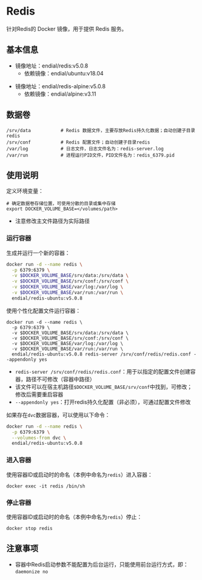 # Redis

针对Redis的 Docker 镜像，用于提供 Redis 服务。



## 基本信息

* 镜像地址：endial/redis:v5.0.8
  * 依赖镜像：endial/ubuntu:v18.04

- 镜像地址：endial/redis-alpine:v5.0.8
  - 依赖镜像：endial/alpine:v3.11



## 数据卷

```shell
/srv/data			# Redis 数据文件，主要存放Redis持久化数据；自动创建子目录redis
/srv/conf			# Redis 配置文件；自动创建子目录redis
/var/log			# 日志文件，日志文件名为：redis-server.log
/var/run			# 进程运行PID文件，PID文件名为：redis_6379.pid
```



## 使用说明

定义环境变量：

```shell
# 确定数据卷存储位置，可使用分散的目录或集中存储
export DOCKER_VOLUME_BASE=</volumes/path>
```

- 注意修改主文件路径为实际路径



### 运行容器

生成并运行一个新的容器：

```bash
docker run -d --name redis \
  -p 6379:6379 \
  -v $DOCKER_VOLUME_BASE/srv/data:/srv/data \
  -v $DOCKER_VOLUME_BASE/srv/conf:/srv/conf \
  -v $DOCKER_VOLUME_BASE/var/log:/var/log \
  -v $DOCKER_VOLUME_BASE/var/run:/var/run \
  endial/redis-ubuntu:v5.0.8 
```



使用个性化配置文件运行容器：

```shell
docker run -d --name redis \
  -p 6379:6379 \
  -v $DOCKER_VOLUME_BASE/srv/data:/srv/data \
  -v $DOCKER_VOLUME_BASE/srv/conf:/srv/conf \
  -v $DOCKER_VOLUME_BASE/var/log:/var/log \
  -v $DOCKER_VOLUME_BASE/var/run:/var/run \
  endial/redis-ubuntu:v5.0.8 redis-server /srv/conf/redis/redis.conf --appendonly yes
```

- `redis-server /srv/conf/redis/redis.conf`：用于以指定的配置文件创建容器，路径不可修改（容器中路径）
- 该文件可以在宿主机路径`$DOCKER_VOLUME_BASE/srv/conf`中找到，可修改；修改后需要重启容器
- `--appendonly yes`：打开redis持久化配置（非必须），可通过配置文件修改



如果存在`dvc`数据容器，可以使用以下命令：

```bash
docker run -d --name redis \
  -p 6379:6379 \
  --volumes-from dvc \
  endial/redis-ubuntu:v5.0.8 
```



### 进入容器

使用容器ID或启动时的命名（本例中命名为`redis`）进入容器：

```shell
docker exec -it redis /bin/sh
```



### 停止容器

使用容器ID或启动时的命名（本例中命名为`redis`）停止：

```shell
docker stop redis
```



## 注意事项

- 容器中Redis启动参数不能配置为后台运行，只能使用前台运行方式，即：`daemonize no`